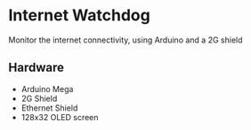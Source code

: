 # Internet Watchdog
Monitor the internet connectivity, using Arduino and a 2G shield

## Hardware
- Arduino Mega
- 2G Shield
- Ethernet Shield
- 128x32 OLED screen


